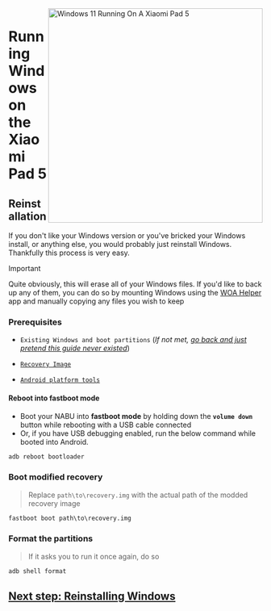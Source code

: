 <img align="right" src="https://raw.githubusercontent.com/erdilS/Port-Windows-11-Xiaomi-Pad-5/main/nabu.png" width="425" alt="Windows 11 Running On A Xiaomi Pad 5">

# Running Windows on the Xiaomi Pad 5

## Reinstallation
If you don't like your Windows version or you've bricked your Windows install, or anything else, you would probably just reinstall Windows. Thankfully this process is very easy.

> [!IMPORTANT]
> Quite obviously, this will erase all of your Windows files. If you'd like to back up any of them, you can do so by mounting Windows using the [WOA Helper](https://github.com/erdilS/Port-Windows-11-Xiaomi-Pad-5/releases/download/dualboot/woahelper.apk) app and manually copying any files you wish to keep

### Prerequisites
- ```Existing Windows and boot partitions``` (*If not met, [go back and just pretend this guide never existed](/guide/English/1-partition-en.md)*)

- [```Recovery Image```](https://github.com/ArKT-7/twrp_device_xiaomi_nabu/releases/tag/mod-win)

- [```Android platform tools```](https://developer.android.com/studio/releases/platform-tools)

#### Reboot into fastboot mode
- Boot your NABU into **fastboot mode** by holding down the **`volume down`** button while rebooting with a USB cable connected
- Or, if you have USB debugging enabled, run the below command while booted into Android.
```cmd
adb reboot bootloader
```

### Boot modified recovery
> Replace `path\to\recovery.img` with the actual path of the modded recovery image
```cmd
fastboot boot path\to\recovery.img
```

### Format the partitions
> If it asks you to run it once again, do so
```cmd
adb shell format
```

## [Next step: Reinstalling Windows](/guide/English/3-install-en.md)
